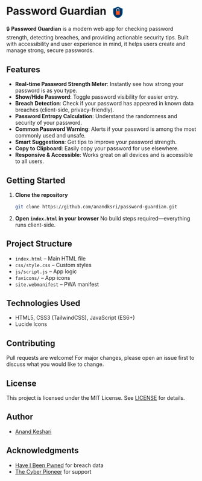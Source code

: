 # Password Guardian <img src="favicons/android-chrome-192x192.png" alt="Password Guardian Logo" width="32" height="32" style="vertical-align:middle; margin-left:8px;" />

🔒 **Password Guardian** is a modern web app for checking password strength, detecting breaches, and providing actionable security tips. Built with accessibility and user experience in mind, it helps users create and manage strong, secure passwords.

## Features

- **Real-time Password Strength Meter**: Instantly see how strong your password is as you type.
- **Show/Hide Password**: Toggle password visibility for easier entry.
- **Breach Detection**: Check if your password has appeared in known data breaches (client-side, privacy-friendly).
- **Password Entropy Calculation**: Understand the randomness and security of your password.
- **Common Password Warning**: Alerts if your password is among the most commonly used and unsafe.
- **Smart Suggestions**: Get tips to improve your password strength.
- **Copy to Clipboard**: Easily copy your password for use elsewhere.
- **Responsive & Accessible**: Works great on all devices and is accessible to all users.

## Getting Started

1. **Clone the repository**
   ```sh
   git clone https://github.com/anandksri/password-guardian.git
   ```
2. **Open `index.html` in your browser**
   No build steps required—everything runs client-side.

## Project Structure

- `index.html` – Main HTML file
- `css/style.css` – Custom styles
- `js/script.js` – App logic
- `favicons/` – App icons
- `site.webmanifest` – PWA manifest

## Technologies Used
- HTML5, CSS3 (TailwindCSS), JavaScript (ES6+)
- Lucide Icons

## Contributing
Pull requests are welcome! For major changes, please open an issue first to discuss what you would like to change.

## License
This project is licensed under the MIT License. See [LICENSE](LICENSE) for details.

## Author
- [Anand Keshari](https://anandkeshari.com.np)

## Acknowledgments
- [Have I Been Pwned](https://haveibeenpwned.com/) for breach data
- [The Cyber Pioneer](https://tcpioneer.org) for support
